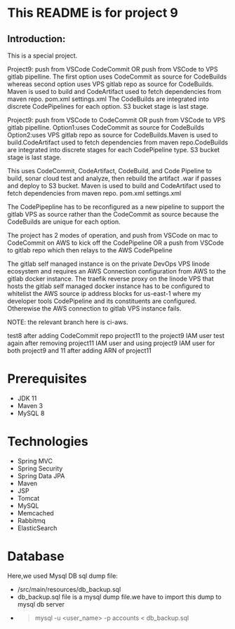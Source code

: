 
# This README is for project 9

## Introduction:

This is a special project.  

Project9: push from VSCode CodeCommit OR push from VSCode to VPS gitlab pipelline. The first option uses CodeCommit as source for CodeBuilds whereas second option uses VPS gitlab repo as source for CodeBuilds.
Maven is used to build and CodeArtifact used to fetch dependencies from maven repo. pom.xml settings.xml
The CodeBuilds are integrated into discrete CodePipelines for each option. S3 bucket stage is last stage.

Project9: push from VSCode to CodeCommit OR push from VSCode to VPS gitlab pipelline. Option1:uses CodeCommit as source for CodeBuilds Option2:uses VPS gitlab repo as source for CodeBuilds.Maven is used to build.CodeArtifact used to fetch dependencies from maven repo.CodeBuilds are integrated into discrete stages for each CodePipeline type. S3 bucket stage is last stage.

This uses CodeCommit, CodeArtifact, CodeBuild, and Code Pipeline to build, sonar cloud test and analyze, then rebuild the artifact .war if passes and deploy to S3 bucket. Maven is used to build and CodeArtifact used to fetch dependencies from maven repo. pom.xml settings.xml

The CodePipepline has to be reconfigured as a new pipeline to support the gitlab VPS as source rather than the CodeCommit as source because the CodeBuilds are unique for each option.

The project has 2 modes of operation, and push from VSCode on mac to CodeCommit on AWS to kick off the CodePipeline OR a push from VSCode to gitlab repo which then relays to the AWS CodePipeline

The gitlab self managed instance is on the private DevOps VPS linode ecosystem and requires an AWS Connection configuration from AWS to the gitlab docker instance.
The traefik reverse proxy on the linode VPS that hosts the gitlab self managed docker instance has to be configured to whitelist the AWS source ip address blocks for us-east-1 where my developer tools CodePipeline and its constituents are configured. Otherewise the AWS connection to gitlab VPS instance fails.

NOTE: the relevant branch here is ci-aws.



test8 after adding CodeCommit repo project11 to the project9 IAM user
test again after removing project11 IAM user and using project9 IAM user for both project9 and 11 after adding ARN of project11 




# Prerequisites
- JDK 11 
- Maven 3 
- MySQL 8

# Technologies 
- Spring MVC
- Spring Security
- Spring Data JPA
- Maven
- JSP
- Tomcat
- MySQL
- Memcached
- Rabbitmq
- ElasticSearch
# Database
Here,we used Mysql DB 
sql dump file:
- /src/main/resources/db_backup.sql
- db_backup.sql file is a mysql dump file.we have to import this dump to mysql db server
- > mysql -u <user_name> -p accounts < db_backup.sql


